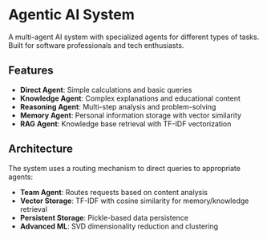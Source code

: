 # Agentic AI System

A multi-agent AI system with specialized agents for different types of tasks. Built for software professionals and tech enthusiasts.

## Features

- **Direct Agent**: Simple calculations and basic queries
- **Knowledge Agent**: Complex explanations and educational content  
- **Reasoning Agent**: Multi-step analysis and problem-solving
- **Memory Agent**: Personal information storage with vector similarity
- **RAG Agent**: Knowledge base retrieval with TF-IDF vectorization


## Architecture

The system uses a routing mechanism to direct queries to appropriate agents:

- **Team Agent**: Routes requests based on content analysis
- **Vector Storage**: TF-IDF with cosine similarity for memory/knowledge retrieval
- **Persistent Storage**: Pickle-based data persistence
- **Advanced ML**: SVD dimensionality reduction and clustering

 